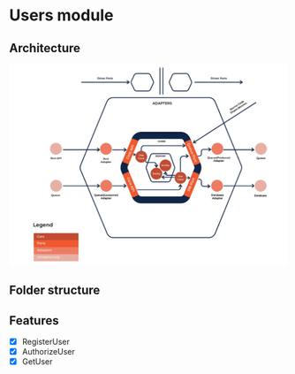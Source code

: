 # Users module

## Architecture

![img.png](../docs/img.png)

## Folder structure

## Features

- [x] RegisterUser
- [x] AuthorizeUser
- [x] GetUser
